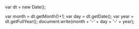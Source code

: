 var dt = new Date();

var month = dt.getMonth()+1;
var day = dt.getDate();
var year = dt.getFullYear();
document.write(month + '-' + day + '-' + year);

